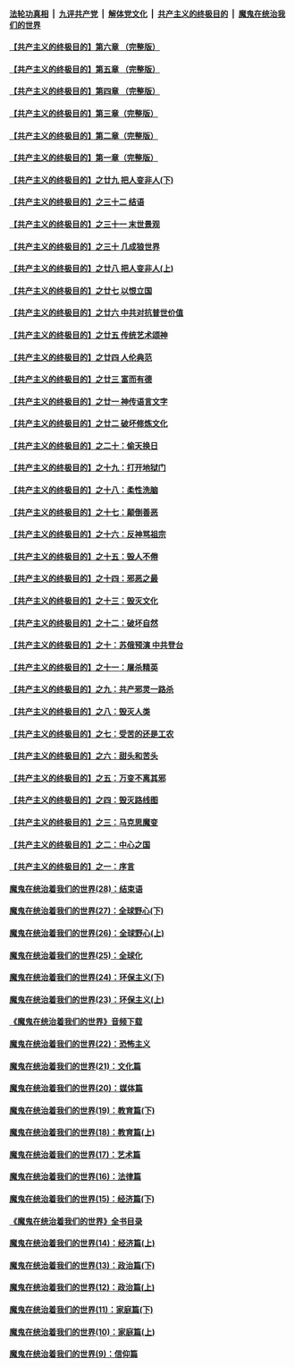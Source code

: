 ####  [法轮功真相](../../../../basic/blob/master/README.md?t=06102201) &nbsp;|&nbsp; [九评共产党](../../../../9ping.md/blob/master/README.md?t=06102201) &nbsp;|&nbsp; [解体党文化](../../../../jtdwh.md/blob/master/README.md?t=06102201)  &nbsp;|&nbsp; [共产主义的终极目的](../../../../gczydzjmd.md/blob/master/README.md?t=06102201) &nbsp;|&nbsp; [魔鬼在统治我们的世界](../../../../mgztzwmdsj.md/blob/master/README.md?t=06102201) 

#### [【共产主义的终极目的】第六章 （完整版）](../pages/nsc422/n11428913.md?t=06102201) 

#### [【共产主义的终极目的】第五章 （完整版）](../pages/nsc422/n11428912.md?t=06102201) 

#### [【共产主义的终极目的】第四章 （完整版）](../pages/nsc422/n11428907.md?t=06102201) 

#### [【共产主义的终极目的】第三章（完整版）](../pages/nsc422/n11428848.md?t=06102201) 

#### [【共产主义的终极目的】第二章（完整版）](../pages/nsc422/n11428831.md?t=06102201) 

#### [【共产主义的终极目的】第一章（完整版）](../pages/nsc422/n11417651.md?t=06102201) 

#### [【共产主义的终极目的】之廿九 把人变非人(下)](../pages/nsc422/n11344140.md?t=06102201) 

#### [【共产主义的终极目的】之三十二 结语](../pages/nsc422/n11360535.md?t=06102201) 

#### [【共产主义的终极目的】之三十一 末世景观](../pages/nsc422/n11351129.md?t=06102201) 

#### [【共产主义的终极目的】之三十 几成狼世界](../pages/nsc422/n11348280.md?t=06102201) 

#### [【共产主义的终极目的】之廿八 把人变非人(上)](../pages/nsc422/n11340492.md?t=06102201) 

#### [【共产主义的终极目的】之廿七 以恨立国](../pages/nsc422/n11336944.md?t=06102201) 

#### [【共产主义的终极目的】之廿六 中共对抗普世价值](../pages/nsc422/n11324785.md?t=06102201) 

#### [【共产主义的终极目的】之廿五 传统艺术颂神](../pages/nsc422/n11296396.md?t=06102201) 

#### [【共产主义的终极目的】之廿四 人伦典范](../pages/nsc422/n11296397.md?t=06102201) 

#### [【共产主义的终极目的】之廿三 富而有德](../pages/nsc422/n11283598.md?t=06102201) 

#### [【共产主义的终极目的】之廿一 神传语言文字](../pages/nsc422/n11263265.md?t=06102201) 

#### [【共产主义的终极目的】之廿二 破坏修炼文化](../pages/nsc422/n11245728.md?t=06102201) 

#### [【共产主义的终极目的】之二十：偷天换日](../pages/nsc422/n11238846.md?t=06102201) 

#### [【共产主义的终极目的】之十九：打开地狱门](../pages/nsc422/n11206376.md?t=06102201) 

#### [【共产主义的终极目的】之十八：柔性洗脑](../pages/nsc422/n11199994.md?t=06102201) 

#### [【共产主义的终极目的】之十七：颠倒善恶](../pages/nsc422/n11179782.md?t=06102201) 

#### [【共产主义的终极目的】之十六：反神骂祖宗](../pages/nsc422/n11166798.md?t=06102201) 

#### [【共产主义的终极目的】之十五：毁人不倦](../pages/nsc422/n11166792.md?t=06102201) 

#### [【共产主义的终极目的】之十四：邪恶之最](../pages/nsc422/n11150249.md?t=06102201) 

#### [【共产主义的终极目的】之十三：毁灭文化](../pages/nsc422/n11135227.md?t=06102201) 

#### [【共产主义的终极目的】之十二：破坏自然](../pages/nsc422/n11135214.md?t=06102201) 

#### [【共产主义的终极目的】之十：苏俄预演 中共登台](../pages/nsc422/n11118424.md?t=06102201) 

#### [【共产主义的终极目的】之十一：屠杀精英](../pages/nsc422/n11118442.md?t=06102201) 

#### [【共产主义的终极目的】之九：共产邪灵一路杀](../pages/nsc422/n11114139.md?t=06102201) 

#### [【共产主义的终极目的】之八：毁灭人类](../pages/nsc422/n11108503.md?t=06102201) 

#### [【共产主义的终极目的】之七：受苦的还是工农](../pages/nsc422/n11101809.md?t=06102201) 

#### [【共产主义的终极目的】之六：甜头和苦头](../pages/nsc422/n11096971.md?t=06102201) 

#### [【共产主义的终极目的】之五：万变不离其邪](../pages/nsc422/n11091285.md?t=06102201) 

#### [【共产主义的终极目的】之四：毁灭路线图](../pages/nsc422/n11086284.md?t=06102201) 

#### [【共产主义的终极目的】之三：马克思魔变](../pages/nsc422/n11061941.md?t=06102201) 

#### [【共产主义的终极目的】之二：中心之国](../pages/nsc422/n11047728.md?t=06102201) 

#### [【共产主义的终极目的】之一：序言](../pages/nsc422/n11086077.md?t=06102201) 

#### [魔鬼在统治着我们的世界(28)：结束语](../pages/nsc422/n10936246.md?t=06102201) 

#### [魔鬼在统治着我们的世界(27)：全球野心(下)](../pages/nsc422/n10928319.md?t=06102201) 

#### [魔鬼在统治着我们的世界(26)：全球野心(上)](../pages/nsc422/n10900318.md?t=06102201) 

#### [魔鬼在统治着我们的世界(25)：全球化](../pages/nsc422/n10788205.md?t=06102201) 

#### [魔鬼在统治着我们的世界(24)：环保主义(下)](../pages/nsc422/n10695307.md?t=06102201) 

#### [魔鬼在统治着我们的世界(23)：环保主义(上)](../pages/nsc422/n10688613.md?t=06102201) 

#### [《魔鬼在统治着我们的世界》音频下载](../pages/nsc422/n10635553.md?t=06102201) 

#### [魔鬼在统治着我们的世界(22)：恐怖主义](../pages/nsc422/n10614727.md?t=06102201) 

#### [魔鬼在统治着我们的世界(21)：文化篇](../pages/nsc422/n10597706.md?t=06102201) 

#### [魔鬼在统治着我们的世界(20)：媒体篇](../pages/nsc422/n10586579.md?t=06102201) 

#### [魔鬼在统治着我们的世界(19)：教育篇(下)](../pages/nsc422/n10564808.md?t=06102201) 

#### [魔鬼在统治着我们的世界(18)：教育篇(上)](../pages/nsc422/n10526970.md?t=06102201) 

#### [魔鬼在统治着我们的世界(17)：艺术篇](../pages/nsc422/n10499093.md?t=06102201) 

#### [魔鬼在统治着我们的世界(16)：法律篇](../pages/nsc422/n10485969.md?t=06102201) 

#### [魔鬼在统治着我们的世界(15)：经济篇(下)](../pages/nsc422/n10469975.md?t=06102201) 

#### [《魔鬼在统治着我们的世界》全书目录](../pages/nsc422/n10464261.md?t=06102201) 

#### [魔鬼在统治着我们的世界(14)：经济篇(上)](../pages/nsc422/n10457370.md?t=06102201) 

#### [魔鬼在统治着我们的世界(13)：政治篇(下)](../pages/nsc422/n10448270.md?t=06102201) 

#### [魔鬼在统治着我们的世界(12)：政治篇(上)](../pages/nsc422/n10444576.md?t=06102201) 

#### [魔鬼在统治着我们的世界(11)：家庭篇(下)](../pages/nsc422/n10440961.md?t=06102201) 

#### [魔鬼在统治着我们的世界(10)：家庭篇(上)](../pages/nsc422/n10435448.md?t=06102201) 

#### [魔鬼在统治着我们的世界(9)：信仰篇](../pages/nsc422/n10432159.md?t=06102201) 

